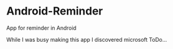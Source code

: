 # Android-Reminder
App for reminder in Android

While I was busy making this app I discovered microsoft ToDo...
